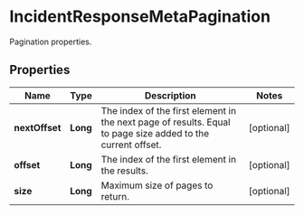 # IncidentResponseMetaPagination

Pagination properties.

## Properties

| Name           | Type     | Description                                                                                                 | Notes      |
| -------------- | -------- | ----------------------------------------------------------------------------------------------------------- | ---------- |
| **nextOffset** | **Long** | The index of the first element in the next page of results. Equal to page size added to the current offset. | [optional] |
| **offset**     | **Long** | The index of the first element in the results.                                                              | [optional] |
| **size**       | **Long** | Maximum size of pages to return.                                                                            | [optional] |
